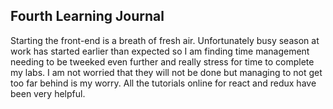 ## Fourth Learning Journal
Starting the front-end is a breath of fresh air. Unfortunately busy season at work has started earlier than expected so I am finding time management needing to be tweeked even further and really stress for time to complete my labs. I am not worried that they will not be done but managing to not get too far behind is my worry. All the tutorials online for react and redux have been very helpful. 

